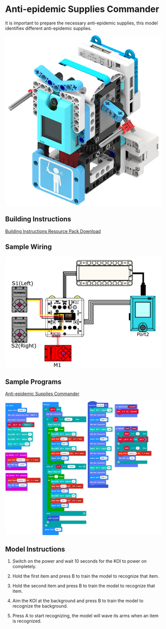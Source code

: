 # Anti-epidemic Supplies Commander

It is important to prepare the necessary anti-epidemic supplies, this model identifies different anti-epidemic supplies.

![](./images/command.png)

## Building Instructions

[Building Instructions Resource Pack Download](https://bit.ly/AIHealthCareSetBuildingGuide)

## Sample Wiring

![](./sampleimages/commandcon.png)

## Sample Programs

[Anti-epidemic Supplies Commander](https://makecode.microbit.org/_7P44VhWT8bAM)

![](./sampleimages/commandcode.png)

## Model  Instructions

1. Switch on the power and wait 10 seconds for the KOI to power on completely.

2. Hold the first item and press B to train the model to recognize that item.

3. Hold the second item and press B to train the model to recognize that item.

4. Aim the KOI at the background and press B to train the model to recognize the background.

5. Press A to start recognizing, the model will wave its arms when an item is recognized.

